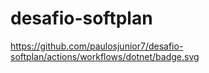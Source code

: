 # desafio-softplan

https://github.com/paulosjunior7/desafio-softplan/actions/workflows/dotnet/badge.svg

